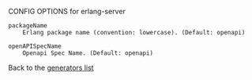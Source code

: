 
CONFIG OPTIONS for erlang-server

	packageName
	    Erlang package name (convention: lowercase). (Default: openapi)

	openAPISpecName
	    Openapi Spec Name. (Default: openapi)

Back to the [generators list](README.md)
